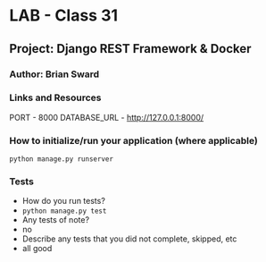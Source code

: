# LAB - Class 31
## Project: Django REST Framework & Docker
### Author: Brian Sward
### Links and Resources
PORT - 8000
DATABASE_URL - http://127.0.0.1:8000/
### How to initialize/run your application (where applicable)
`python manage.py runserver`
### Tests
- How do you run tests?
 - `python manage.py test`
- Any tests of note?
 - no
- Describe any tests that you did not complete, skipped, etc
 - all good